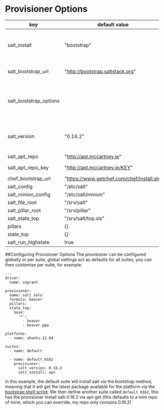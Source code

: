 
# Provisioner Options

key | default value | Notes
----|---------------|--------
salt_install| "bootstrap" | Method by which to install salt, "bootstrap" or "apt"
salt_bootstrap_url | "http://bootstrap.saltstack.org" | location of bootstrap script
salt_bootstrap_options | | optional options passed to the bootstrap script
salt_version | "0.16.2"| desired version, only affects apt installs
salt_apt_repo | "http://apt.mccartney.ie"| apt repo
salt_apt_repo_key| "http://apt.mccartney.ie/KEY"| apt repo key 
chef_bootstrap_url| "https://www.getchef.com/chef/install.sh"| the chef 
salt_config| "/etc/salt"|
salt_minion_config| "/etc/salt/minion"|
salt_file_root| "/srv/salt"|
salt_pillar_root| "/srv/pillar"|
salt_state_top| "/srv/salt/top.sls"|
pillars| {}|
state_top| {}|
salt_run_highstate| true|

##Configuring Provisioner Options
The provisioner can be configured globally or per suite, global settings act as defaults for all suites, you can then customise per suite, for example:
    
    ---
    driver:
      name: vagrant
    
    provisioner:
      name: salt_solo
      formula: beaver
      pillars:
      state_top:
        base:
          '*':
            - beaver
            - beaver.ppa
    
    platforms:
      - name: ubuntu-12.04
    
    suites:
      - name: default
    
      - name: default_0162
        provisioner:
          salt_version: 0.16.2
          salt_install: apt
          
in this example, the default suite will install salt via the bootstrap method, meaning that it will get the latest package available for the platform via the [bootstrap shell script](http://bootstrap.saltstack.org). We then define another suite called `default_0162`, this has the provisioner install salt-0.16.2 via apt-get (this defaults to a mini repo of mine, which you can override, my repo only contains 0.16.2)